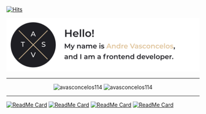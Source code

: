 [![Hits](https://hits.seeyoufarm.com/api/count/incr/badge.svg?url=https%3A%2F%2Fgithub.com%2Favasconcelos114%2Fhit-counter&count_bg=%23DEC79B&title_bg=%23080808&icon=&icon_color=%23B01E1E&title=hits&edge_flat=false)](https://hits.seeyoufarm.com)

![](readme.png)

---

<p align="center">
<img src="https://github-readme-stats.vercel.app/api?username=avasconcelos114&show_icons=true&hide=issues,contribs&theme=ayu-mirage" alt="avasconcelos114" height="140"/>
<img src="https://github-readme-stats.vercel.app/api/top-langs/?username=avasconcelos114&layout=compact&hide=html&langs_count=4&theme=ayu-mirage" alt="avasconcelos114" height="140"/>
</p>

---

[![ReadMe Card](https://github-readme-stats.vercel.app/api/pin/?username=avasconcelos114&repo=mattermost-themes&theme=ayu-mirage)](https://github.com/avasconcelos114/mattermost-themes) [![ReadMe Card](https://github-readme-stats.vercel.app/api/pin/?username=avasconcelos114&repo=draw-bot&theme=ayu-mirage)](https://github.com/avasconcelos114/draw-bot) [![ReadMe Card](https://github-readme-stats.vercel.app/api/pin/?username=avasconcelos114&repo=lighthouse-bot&theme=ayu-mirage)](https://github.com/avasconcelos114/lighthouse-bot) [![ReadMe Card](https://github-readme-stats.vercel.app/api/pin/?username=avasconcelos114&repo=portfolio&theme=ayu-mirage)](https://github.com/avasconcelos114/portfolio) 
